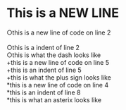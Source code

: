 # This is a  NEW LINE
&#9675;this is a new line of code on line 2<br>  
     &#9675;this is a indent of line 2<br> 
     &#9675;this is what the dash looks like<br>
+this is a new line of code on line 5<br>
	+this is an indent of line 5<br>
	+this is what the plus sign looks like<br>
*this is a new line of code on line 4<br>
	*this is an indent of line 8<br>
	*this is what an asterix looks like<br>